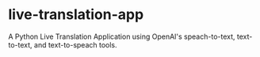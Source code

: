 # live-translation-app
A Python Live Translation Application using OpenAI's speach-to-text, text-to-text, and text-to-speach tools.
